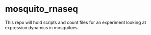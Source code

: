 # mosquito_rnaseq
This repo will hold scripts and count files for an experiment looking at expression dynamics in mosquitoes.
